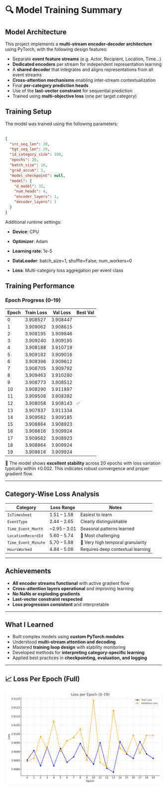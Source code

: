 
# 🔍 Model Training Summary

## Model Architecture

This project implements a **multi-stream encoder-decoder architecture** using PyTorch, with the following design features:

- Separate **event feature streams** (e.g. Actor, Recipient, Location, Time...)
- **Dedicated encoders** per stream for independent representation learning
- A **shared decoder** that integrates and aligns representations from all event streams
- **Cross-attention mechanisms** enabling inter-stream contextualization
- Final **per-category prediction heads**
- Use of the **last-vector constraint** for sequential prediction
- Trained using **multi-objective loss** (one per target category)

## Training Setup

The model was trained using the following parameters:

```json

{
  "src_seq_len": 20,
  "tgt_seq_len": 20,
  "id_category_size": 100,
  "epochs": 20,
  "batch_size": 16,
  "grad_accum": 1,
  "model_checkpoint": null,
  "model": {
    "d_model": 32,
    "num_heads": 4,
    "encoder_layers": 1,
    "decoder_layers": 1
  }
}
```
Additional runtime settings:

- **Device**: CPU

- **Optimizer**: Adam

- **Learning rate**: 1e-5

- **DataLoader**: batch_size=1, shuffle=False, num_workers=0

- **Loss**: Multi-category loss aggregation per event class

## Training Performance

### Epoch Progress (0–19)

| Epoch | Train Loss | Val Loss | Best Val |
|-------|------------|----------|-----------|
| 0     | 3.908527   | 3.908447 | 
| 1     | 3.909062   | 3.908615 | 
| 2     | 3.908195   | 3.909846 | 
| 3     | 3.909240   | 3.909195 | 
| 4     | 3.908188   | 3.910719 | 
| 5     | 3.909182   | 3.909016 | 
| 6     | 3.908396   | 3.909612 | 
| 7     | 3.908705   | 3.909792 | 
| 8     | 3.909463   | 3.910280 | 
| 9     | 3.908773   | 3.908512 | 
| 10    | 3.908290   | 3.911897 | 
| 11    | 3.909508   | 3.908382 | 
| 12    | 3.908058   | 3.908143 | ✅
| 13    | 3.907837   | 3.911334 | 
| 14    | 3.909562   | 3.909185 | 
| 15    | 3.908864   | 3.908923 | 
| 16    | 3.908616   | 3.909924 | 
| 17    | 3.909562   | 3.908923 | 
| 18    | 3.908864   | 3.909924 | 
| 19    | 3.908616   | 3.909924 | 

🔎 The model shows **excellent stability** across 20 epochs with loss variation typically within ±0.002. This indicates robust convergence and proper gradient flow.

---

## Category-Wise Loss Analysis

| Category                       | Loss Range     | Notes                                 |
|--------------------------------|----------------|---------------------------------------|
| `IsTimesheet`                  | 1.51 – 1.58    | Easiest to learn                      |
| `EventType`                    | 2.44 – 2.65    | Clearly distinguishable               |
| `Time_Event_Month`             | ~2.95 – 3.01   | Seasonal patterns learned             |
| `LocationRecordId`             | 5.60 – 5.74    | 🔴 Most challenging                   |
| `Time_Event_Minute`            | 5.70 – 5.88    | 🔴 Very high temporal granularity     |
| `HoursWorked`                  | 4.84 – 5.06    | Requires deep contextual learning     |

---

## Achievements

- **All encoder streams functional** with active gradient flow
- **Cross-attention layers operational** and improving learning
- **No NaNs or exploding gradients**
- **Last-vector constraint respected**
- **Loss progression consistent** and interpretable

---

## What I Learned

- Built complex models using **custom PyTorch modules**
- Understood **multi-stream attention and decoding**
- Mastered **training loop design** with stability monitoring
- Developed methods for **interpreting category-specific learning**
- Applied best practices in **checkpointing, evaluation, and logging**

---

## 📈 Loss Per Epoch (Full)

![Loss per Epoch](loss_per_epoch_full.png)
